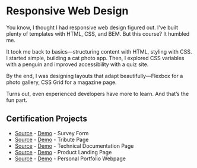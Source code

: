 # Responsive Web Design

You know, I thought I had responsive web design figured out. I’ve built plenty of templates with HTML, CSS, and BEM. But this course? It humbled me.

It took me back to basics—structuring content with HTML, styling with CSS. I started simple, building a cat photo app. Then, I explored CSS variables with a penguin and improved accessibility with a quiz site.

By the end, I was designing layouts that adapt beautifully—Flexbox for a photo gallery, CSS Grid for a magazine page.

Turns out, even experienced developers have more to learn. And that’s the fun part.

## Certification Projects

- [Source](projects/survey-form) - [Demo](https://responsive-web-design-vien.vercel.app/projects/survey-form/survey-form.html) - Survey Form
- [Source](projects/tribute-page) - [Demo](https://responsive-web-design-vien.vercel.app/projects/tribute-page/tribute-page.html) - Tribute Page
- [Source](projects/technical-documentation-page) - [Demo](https://responsive-web-design-vien.vercel.app/projects/technical-documentation-page/technical-documentation-page.html) - Technical Documentation Page
- [Source](projects/product-landing-page) - [Demo](https://responsive-web-design-vien.vercel.app/projects/product-landing-page/product-landing-page.html) - Product Landing Page
- [Source](projects/personal-portfolio-webpage) - [Demo](https://responsive-web-design-vien.vercel.app/projects/personal-portfolio-webpage/personal-portfolio-webpage.html) - Personal Portfolio Webpage
